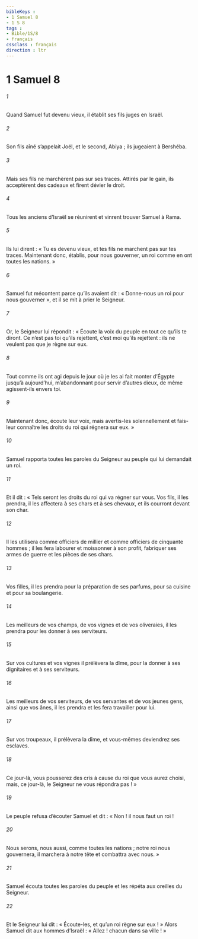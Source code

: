 ```yaml
---
bibleKeys : 
- 1 Samuel 8
- 1 S 8
tags : 
- Bible/1S/8
- français
cssclass : français
direction : ltr
---
```


# 1 Samuel 8

###### 1
Quand Samuel fut devenu vieux, il établit ses fils juges en Israël.
###### 2
Son fils aîné s’appelait Joël, et le second, Abiya ; ils jugeaient à Bershéba.
###### 3
Mais ses fils ne marchèrent pas sur ses traces. Attirés par le gain, ils acceptèrent des cadeaux et firent dévier le droit.
###### 4
Tous les anciens d’Israël se réunirent et vinrent trouver Samuel à Rama.
###### 5
Ils lui dirent : « Tu es devenu vieux, et tes fils ne marchent pas sur tes traces. Maintenant donc, établis, pour nous gouverner, un roi comme en ont toutes les nations. »
###### 6
Samuel fut mécontent parce qu’ils avaient dit : « Donne-nous un roi pour nous gouverner », et il se mit à prier le Seigneur.
###### 7
Or, le Seigneur lui répondit : « Écoute la voix du peuple en tout ce qu’ils te diront. Ce n’est pas toi qu’ils rejettent, c’est moi qu’ils rejettent : ils ne veulent pas que je règne sur eux.
###### 8
Tout comme ils ont agi depuis le jour où je les ai fait monter d’Égypte jusqu’à aujourd’hui, m’abandonnant pour servir d’autres dieux, de même agissent-ils envers toi.
###### 9
Maintenant donc, écoute leur voix, mais avertis-les solennellement et fais-leur connaître les droits du roi qui régnera sur eux. »
###### 10
Samuel rapporta toutes les paroles du Seigneur au peuple qui lui demandait un roi.
###### 11
Et il dit : « Tels seront les droits du roi qui va régner sur vous. Vos fils, il les prendra, il les affectera à ses chars et à ses chevaux, et ils courront devant son char.
###### 12
Il les utilisera comme officiers de millier et comme officiers de cinquante hommes ; il les fera labourer et moissonner à son profit, fabriquer ses armes de guerre et les pièces de ses chars.
###### 13
Vos filles, il les prendra pour la préparation de ses parfums, pour sa cuisine et pour sa boulangerie.
###### 14
Les meilleurs de vos champs, de vos vignes et de vos oliveraies, il les prendra pour les donner à ses serviteurs.
###### 15
Sur vos cultures et vos vignes il prélèvera la dîme, pour la donner à ses dignitaires et à ses serviteurs.
###### 16
Les meilleurs de vos serviteurs, de vos servantes et de vos jeunes gens, ainsi que vos ânes, il les prendra et les fera travailler pour lui.
###### 17
Sur vos troupeaux, il prélèvera la dîme, et vous-mêmes deviendrez ses esclaves.
###### 18
Ce jour-là, vous pousserez des cris à cause du roi que vous aurez choisi, mais, ce jour-là, le Seigneur ne vous répondra pas ! »
###### 19
Le peuple refusa d’écouter Samuel et dit : « Non ! il nous faut un roi !
###### 20
Nous serons, nous aussi, comme toutes les nations ; notre roi nous gouvernera, il marchera à notre tête et combattra avec nous. »
###### 21
Samuel écouta toutes les paroles du peuple et les répéta aux oreilles du Seigneur.
###### 22
Et le Seigneur lui dit : « Écoute-les, et qu’un roi règne sur eux ! » Alors Samuel dit aux hommes d’Israël : « Allez ! chacun dans sa ville ! »
